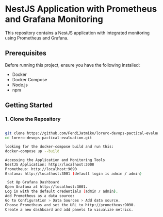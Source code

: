 # NestJS Application with Prometheus and Grafana Monitoring

This repository contains a NestJS application with integrated monitoring using Prometheus and Grafana.

## Prerequisites

Before running this project, ensure you have the following installed:

- Docker
- Docker Compose
- Node.js
- npm

## Getting Started

### 1. Clone the Repository

```sh

git clone https://github.com/FendiJatmiko/lorero-devops-pactical-evaluation.git
cd lorero-devops-pactical-evaluation.git

looking for the docker-compose build and run this: 
docker-compose up --build

Accessing the Application and Monitoring Tools
NestJS Application: http://localhost:3000
Prometheus: http://localhost:9090
Grafana: http://localhost:3001 (default login is admin / admin)

 Set Up Grafana Dashboard
Open Grafana at http://localhost:3001.
Log in with the default credentials (admin / admin).
Add Prometheus as a data source:
Go to Configuration > Data Sources > Add data source.
Choose Prometheus and set the URL to http://prometheus:9090.
Create a new dashboard and add panels to visualize metrics.
